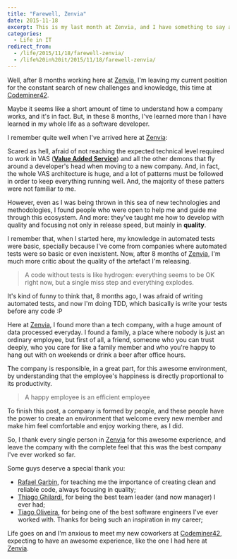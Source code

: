 ```yaml
---
title: "Farewell, Zenvia"
date: 2015-11-18
excerpt: This is my last month at Zenvia, and I have something to say about it...
categories:
  - Life in IT
redirect_from:
  - /life/2015/11/18/farewell-zenvia/
  - /life%20in%20it/2015/11/18/farewell-zenvia/
---
```

Well, after 8 months working here at [Zenvia][zenvia-website], I'm leaving my current position for the constant search of new challenges and knowledge, this time at [Codeminer42][codeminer-website].

Maybe it seems like a short amount of time to understand how a company works, and it's in fact. But, in these 8 months, I've learned more than I have learned in my whole life as a software developer.

I remember quite well when I've arrived here at [Zenvia][zenvia-website]:

Scared as hell, afraid of not reaching the expected technical level required to work in VAS ([__Value Added Service__][vas-wiki]) and all the other demons that fly around a developer's head when moving to a new company. And, in fact, the whole VAS architecture is huge, and a lot of patterns must be followed in order to keep everything running well. And, the majority of these patters were not familiar to me.

However, even as I was being thrown in this sea of new technologies and methodologies, I found people who were open to help me and guide me through this ecosystem. And more: they've taught me how to develop with quality and focusing not only in release speed, but mainly in **quality**.

I remember that, when I started here, my knowledge in automated tests were basic, specially because I've come from companies where automated tests were so basic or even inexistent. Now, after 8 months of [Zenvia][zenvia-website], I'm much more critic about the
quality of the artefact I'm releasing.

> A code without tests is like hydrogen: everything seems to be OK right now, but a single miss step and everything explodes.

It's kind of funny to think that, 8 months ago, I was afraid of writing automated tests, and now I'm doing TDD, which basically is write your tests before any code :P

Here at [Zenvia][zenvia-website], I found more than a tech company, with a huge amount of data processed everyday. I found a family, a place where nobody is just an ordinary employee, but first of all, a friend, someone who you can trust deeply, who you care for like a family member and who you're happy to hang out with on weekends or drink a beer after office hours.

The company is responsible, in a great part, for this awesome environment, by understanding that the employee's happiness is directly proportional to its productivity.

> A happy employee is an efficient employee

To finish this post, a company is formed by people, and these people have the power to create an environment that welcome every new member and make him feel comfortable and enjoy working there, as I did.

So, I thank every single person in [Zenvia][zenvia-website] for this awesome experience, and leave the company with the complete feel that this was the best company I've ever worked so far.

Some guys deserve a special thank you:

- [Rafael Garbin][garbin-linkedin], for teaching me the importance of creating clean and reliable code, always focusing in quality;
- [Thiago Ghilardi][ghilardi-linkedin], for being the best team leader (and now manager) I ever had;
- [Tiago Oliveira][oliveira-linkedin], for being one of the best software engineers I've ever worked with. Thanks for being such an inspiration in my career;

Life goes on and I'm anxious to meet my new coworkers at [Codeminer42][codeminer-website], expecting to have an awesome experience, like the one I had here at [Zenvia][zenvia-website].

[zenvia-website]: http://www.zenvia.com.br/
[codeminer-website]: http://www.codeminer42.com/
[vas-wiki]: https://en.wikipedia.org/wiki/Value-added_service
[garbin-linkedin]: https://br.linkedin.com/in/rgarbin
[ghilardi-linkedin]: https://br.linkedin.com/pub/thiago-ghilardi/9a/573/16a/en
[oliveira-linkedin]: https://br.linkedin.com/pub/tiago-de-oliveira/79/313/b7b/en
